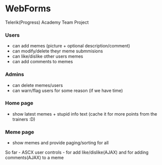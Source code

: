 # WebForms
Telerik(Progress) Academy Team Project

### Users 
- can add memes (picture + optional description/comment)
- can modify/delete theyr meme submmisions
- can like/dislike other users memes
- can add comments to memes

### Admins 
- can delete memes/users
- can warn/flag users for some reason (if we have time)
       
### Home page 
- show latest memes + stupid info text (cache it for more points from the trainers :D)

### Meme page 
- show memes and provide paging/sorting for all
       

So far - ASCX user controls - for add like/dislike(AJAX) and for adding comments(AJAX) to a meme
